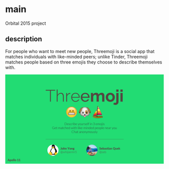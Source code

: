 # main
Orbital 2015 project

## description
For people who want to meet new people, Threemoji is a social app that matches individuals with like-minded peers; unlike Tinder, Threemoji matches people based on three emojis they choose to describe themselves with.

![Threemoji](155.tif?raw=true)
